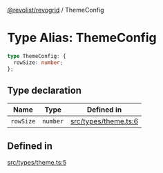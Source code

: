 [@revolist/revogrid](README.md) / ThemeConfig

# Type Alias: ThemeConfig

```ts
type ThemeConfig: {
  rowSize: number;
};
```

## Type declaration

| Name | Type | Defined in |
| ------ | ------ | ------ |
| `rowSize` | `number` | [src/types/theme.ts:6](https://github.com/revolist/revogrid/blob/029346d93426056ab8f85e88430904164676d501/src/types/theme.ts#L6) |

## Defined in

[src/types/theme.ts:5](https://github.com/revolist/revogrid/blob/029346d93426056ab8f85e88430904164676d501/src/types/theme.ts#L5)
